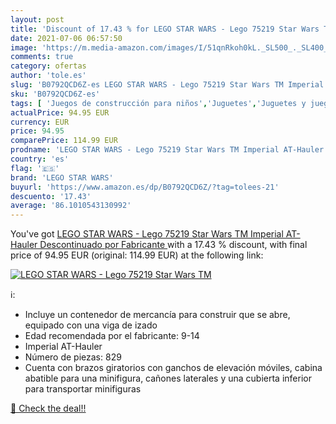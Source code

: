 ```yaml
---
layout: post
title: 'Discount of 17.43 % for LEGO STAR WARS - Lego 75219 Star Wars TM'
date: 2021-07-06 06:57:50
image: 'https://m.media-amazon.com/images/I/51qnRkoh0kL._SL500_._SL400_.jpg'
comments: true
category: ofertas
author: 'tole.es'
slug: 'B0792QCD6Z-es LEGO STAR WARS - Lego 75219 Star Wars TM Imperial AT-...'
sku: 'B0792QCD6Z-es'
tags: [ 'Juegos de construcción para niños','Juguetes','Juguetes y juegos','lego','lego star wars', ]
actualPrice: 94.95 EUR
currency: EUR
price: 94.95
comparePrice: 114.99 EUR
prodname: 'LEGO STAR WARS - Lego 75219 Star Wars TM Imperial AT-Hauler  Descontinuado por Fabricante '
country: 'es'
flag: '🇪🇸'
brand: 'LEGO STAR WARS'
buyurl: 'https://www.amazon.es/dp/B0792QCD6Z/?tag=tolees-21'
descuento: '17.43'
average: '86.1010543130992'
---
```


You've got [LEGO STAR WARS - Lego 75219 Star Wars TM Imperial AT-Hauler  Descontinuado por Fabricante ](https://www.amazon.es/dp/B0792QCD6Z/?tag=tolees-21) with a  17.43 % discount, with final price of 94.95 EUR (original: 114.99 EUR) at the following link:

[![LEGO STAR WARS - Lego 75219 Star Wars TM](https://m.media-amazon.com/images/I/51qnRkoh0kL._SL500_._SL400_.jpg)](https://www.amazon.es/dp/B0792QCD6Z/?tag=tolees-21)

ℹ️:

- Incluye un contenedor de mercancía para construir que se abre, equipado con una viga de izado
- Edad recomendada por el fabricante: 9-14
- Imperial AT-Hauler
- Número de piezas: 829
- Cuenta con brazos giratorios con ganchos de elevación móviles, cabina abatible para una minifigura, cañones laterales y una cubierta inferior para transportar minifiguras

[🛒 Check the deal!!](https://www.amazon.es/dp/B0792QCD6Z/?tag=tolees-21)
